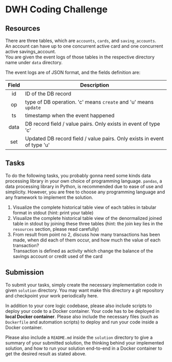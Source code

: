 # DWH Coding Challenge

## Resources

There are three tables, which are `accounts`, `cards`, and `saving_accounts`. <br>
An account can have up to one concurrent active card and one concurrent active savings_account. <br>
You are given the event logs of those tables in the respective directory name under `data` directory.

The event logs are of JSON format, and the fields definition are:

| Field | Description |
|:-----:|-------------|
| id | ID of the DB record |
| op | type of DB operation. 'c' means `create` and 'u' means `update` |
| ts | timestamp when the event happened |
| data | DB record field / value pairs. Only exists in event of type 'c' |
| set | Updated DB record field / value pairs. Only exists in event of type 'u' |

## Tasks

To do the following tasks, you probably gonna need some kinds data processing library in your own choice of programming language.
`pandas`, a data processing library in Python, is recommended due to ease of use and simplicity. However, you are free to choose
any programming language and any framework to implement the solution.

1. Visualize the complete historical table view of each tables in tabular format in stdout (hint: print your table)
2. Visualize the complete historical table view of the denormalized joined table in stdout by joining these three tables (hint: the join key lies in the `resources` section, 
please read carefully)
3. From result from point no 2, discuss how many transactions has been made, when did each of them occur, and how much the value of each transaction?  
   Transaction is defined as activity which change the balance of the savings account or credit used of the card
   
## Submission

To submit your tasks, simply create the necessary implementation code in given `solution` directory.
You may want make this directory a git repository and checkpoint your work periodically here.

In addition to your core logic codebase, please also include scripts to deploy your code to a Docker container.
Your code has to be deployed in **local Docker container**. Please also include the necessary files (such as `Dockerfile` and automation scripts)
to deploy and run your code inside a Docker container.

Please also include a `README.md` inside the `solution` directory to give a summary of your submitted solution,
the thinking behind your implemented solution, and how to run your solution end-to-end in a Docker container to get the desired result as stated above. 

